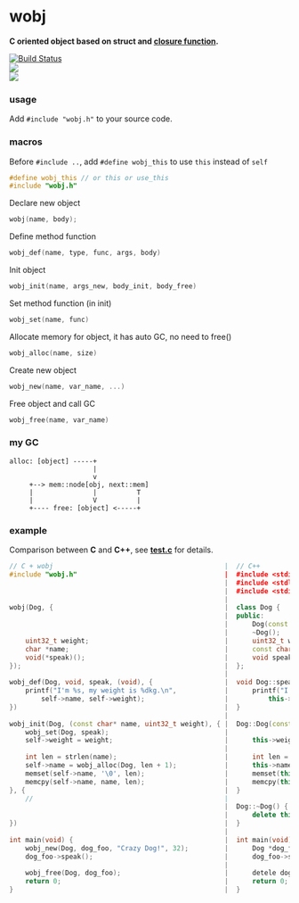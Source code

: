 # wobj
**C oriented object based on struct and [closure function](https://github.com/yulon/clofn).**

[![Build Status](https://travis-ci.org/wy3/wobj.svg?branch=master)](https://travis-ci.org/wy3/wobj)
<br>
<a href="#"><img src="https://img.shields.io/badge/auto--GC-✓-brightgreen.svg"></a>
<br>
<a href="#"><img src="https://img.shields.io/badge/os-cross--platform-blue.svg"></a>

### usage
Add `#include "wobj.h"` to your source code.

### macros

Before `#include ..`, add `#define wobj_this` to use `this` instead of `self`
```c
#define wobj_this // or this or use_this
#include "wobj.h"
```

Declare new object
```c
wobj(name, body);
```

Define method function
```c
wobj_def(name, type, func, args, body)
```

Init object
```c
wobj_init(name, args_new, body_init, body_free)
```

Set method function (in init)
```c
wobj_set(name, func)
```

Allocate memory for object, it has auto GC, no need to free()
```c
wobj_alloc(name, size)
```

Create new object
```c
wobj_new(name, var_name, ...)
```

Free object and call GC
```c
wobj_free(name, var_name)
```

### my GC

```
alloc: [object] -----+
                     |
                     v
     +--> mem::node[obj, next::mem]
     |               |          T
     |               V          |
     +---- free: [object] <-----+
```

### example
Comparison between **C** and **C++**, see [**test.c**](https://github.com/wy3/wobj/blob/master/test.c) for details.

```c++
// C + wobj                                           |  // C++
#include "wobj.h"                                     |  #include <stdio.h>
                                                      |  #include <stdlib.h>
                                                      |  #include <stdint.h>
                                                      |  
wobj(Dog, {                                           |  class Dog {
                                                      |  public:
                                                      |      Dog(const char *name, uint32_t weight);
                                                      |      ~Dog();
    uint32_t weight;                                  |      uint32_t weight;
    char *name;                                       |      const char *name;
    void(*speak)();                                   |      void speak();
});                                                   |  };
                                                      |
wobj_def(Dog, void, speak, (void), {                  |  void Dog::speak() {
    printf("I'm %s, my weight is %dkg.\n",            |      printf("I'm %s, my weight is %dkg.\n",
        self->name, self->weight);                    |          this->name, this->weight);
})                                                    |  }
                                                      |  
wobj_init(Dog, (const char* name, uint32_t weight), { |  Dog::Dog(const char *name, uint32_t weight) {
    wobj_set(Dog, speak);                             |      
    self->weight = weight;                            |      this->weight = weight;
                                                      |
    int len = strlen(name);                           |      int len = strlen(name);
    self->name = wobj_alloc(Dog, len + 1);            |      this->name = new char[len + 1]();
    memset(self->name, '\0', len);                    |      memset(this->name, '\0', len);
    memcpy(self->name, name, len);                    |      memcpy(this->name, name, len);
}, {                                                  |  }
    //                                                |
                                                      |  Dog::~Dog() {
                                                      |      delete this->name;
})                                                    |  }
                                                      |  
int main(void) {                                      |  int main(void) {
    wobj_new(Dog, dog_foo, "Crazy Dog!", 32);         |      Dog *dog_foo = new Dog("Crazy Dog!", 32);
    dog_foo->speak();                                 |      dog_foo->speak();
                                                      |      
    wobj_free(Dog, dog_foo);                          |      detele dog_foo;
    return 0;                                         |      return 0;
}                                                     |  }
```

